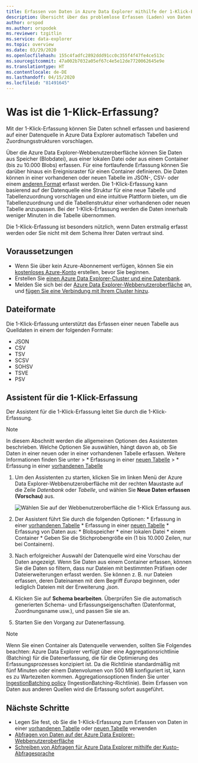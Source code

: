 ```yaml
---
title: Erfassen von Daten in Azure Data Explorer mithilfe der 1-Klick-Erfassung
description: Übersicht über das problemlose Erfassen (Laden) von Daten in Azure Data Explorer mit der 1-Klick-Erfassung.
author: orspod
ms.author: orspodek
ms.reviewer: tzgitlin
ms.service: data-explorer
ms.topic: overview
ms.date: 03/29/2020
ms.openlocfilehash: 155c4fadfc2892ddd91cc0c355f4f47fe4ce513c
ms.sourcegitcommit: 47a002b7032a05ef67c4e5e12de7720062645e9e
ms.translationtype: HT
ms.contentlocale: de-DE
ms.lasthandoff: 04/15/2020
ms.locfileid: "81491645"
---
```

# <a name="what-is-one-click-ingestion"></a>Was ist die 1-Klick-Erfassung? 

Mit der 1-Klick-Erfassung können Sie Daten schnell erfassen und basierend auf einer Datenquelle in Azure Data Explorer automatisch Tabellen und Zuordnungsstrukturen vorschlagen. 

Über die Azure Data Explorer-Webbenutzeroberfläche können Sie Daten aus Speicher (Blobdatei), aus einer lokalen Datei oder aus einem Container (bis zu 10.000 Blobs) erfassen. Für eine fortlaufende Erfassung können Sie darüber hinaus ein Ereignisraster für einen Container definieren. Die Daten können in einer vorhandenen oder neuen Tabelle im JSON-, CSV- oder einem [anderen Format](#file-formats) erfasst werden. Die 1-Klick-Erfassung kann basierend auf der Datenquelle eine Struktur für eine neue Tabelle und Tabellenzuordnung vorschlagen und eine intuitive Plattform bieten, um die Tabellenzuordnung und die Tabellenstruktur einer vorhandenen oder neuen Tabelle anzupassen. Bei der 1-Klick-Erfassung werden die Daten innerhalb weniger Minuten in die Tabelle übernommen.

Die 1-Klick-Erfassung ist besonders nützlich, wenn Daten erstmalig erfasst werden oder Sie nicht mit dem Schema Ihrer Daten vertraut sind.

## <a name="prerequisites"></a>Voraussetzungen

* Wenn Sie über kein Azure-Abonnement verfügen, können Sie ein [kostenloses Azure-Konto](https://azure.microsoft.com/free/) erstellen, bevor Sie beginnen.
* Erstellen Sie [einen Azure Data Explorer-Cluster und eine Datenbank](create-cluster-database-portal.md).
* Melden Sie sich bei der [Azure Data Explorer-Webbenutzeroberfläche](https://dataexplorer.azure.com/) an, und [fügen Sie eine Verbindung mit Ihrem Cluster hinzu](/azure/data-explorer/web-query-data#add-clusters).

## <a name="file-formats"></a>Dateiformate

Die 1-Klick-Erfassung unterstützt das Erfassen einer neuen Tabelle aus Quelldaten in einem der folgenden Formate:
* JSON
* CSV
* TSV
* SCSV
* SOHSV
* TSVE
* PSV

## <a name="one-click-ingestion-wizard"></a>Assistent für die 1-Klick-Erfassung

Der Assistent für die 1-Klick-Erfassung leitet Sie durch die 1-Klick-Erfassung. 

> [!Note]
> In diesem Abschnitt werden die allgemeinen Optionen des Assistenten beschrieben. Welche Optionen Sie auswählen, hängt davon ab, ob Sie Daten in einer neuen oder in einer vorhandenen Tabelle erfassen. Weitere Informationen finden Sie unter
    > * Erfassung in einer [neuen Tabelle](one-click-ingestion-new-table.md)
    > * Erfassung in einer [vorhandenen Tabelle](one-click-ingestion-existing-table.md) 
    
1. Um den Assistenten zu starten, klicken Sie im linken Menü der Azure Data Explorer-Webbenutzeroberfläche mit der rechten Maustaste auf die Zeile *Datenbank* oder *Tabelle*, und wählen Sie **Neue Daten erfassen (Vorschau)** aus.

    ![Wählen Sie auf der Webbenutzeroberfläche die 1-Klick Erfassung aus.](media/ingest-data-one-click/one-click-ingestion-in-webui.png)   

1. Der Assistent führt Sie durch die folgenden Optionen:
       * Erfassung in einer [vorhandenen Tabelle](one-click-ingestion-existing-table.md)
       * Erfassung in einer [neuen Tabelle](one-click-ingestion-new-table.md)
       * Erfassung von Daten aus:      * Blobspeicher      * einer lokalen Datei      * einem Container
       * Geben Sie die Stichprobengröße ein (1 bis 10.000 Zeilen, nur bei Containern).
       
1. Nach erfolgreicher Auswahl der Datenquelle wird eine Vorschau der Daten angezeigt. 
    Wenn Sie Daten aus einem Container erfassen, können Sie die Daten so filtern, dass nur Dateien mit bestimmten Präfixen oder Dateierweiterungen erfasst werden. Sie können z. B. nur Dateien erfassen, deren Dateinamen mit dem Begriff *Europa* beginnen, oder lediglich Dateien mit der Erweiterung *.json*. 

1. Klicken Sie auf **Schema bearbeiten**. Überprüfen Sie die automatisch generierten Schema- und Erfassungseigenschaften (Datenformat, Zuordnungsname usw.), und passen Sie sie an.

1. Starten Sie den Vorgang zur Datenerfassung.

> [!Note]
> Wenn Sie einen Container als Datenquelle verwenden, sollten Sie Folgendes beachten: Azure Data Explorer verfügt über eine Aggregationsrichtlinie (Batching) für die Datenerfassung, die für die Optimierung des Erfassungsprozesses konzipiert ist. Da die Richtlinie standardmäßig mit fünf Minuten oder einem Datenvolumen von 500 MB konfiguriert ist, kann es zu Wartezeiten kommen. Aggregationsoptionen finden Sie unter [IngestionBatching policy](kusto/management/batchingpolicy.md) (IngestionBatching-Richtlinie). Beim Erfassen von Daten aus anderen Quellen wird die Erfassung sofort ausgeführt.

## <a name="next-steps"></a>Nächste Schritte

* Legen Sie fest, ob Sie die 1-Klick-Erfassung zum Erfassen von Daten in einer [vorhandenen Tabelle](one-click-ingestion-existing-table.md) oder [neuen Tabelle](one-click-ingestion-new-table.md) verwenden
* [Abfragen von Daten auf der Azure Data Explorer-Webbenutzeroberfläche](/azure/data-explorer/web-query-data)
* [Schreiben von Abfragen für Azure Data Explorer mithilfe der Kusto-Abfragesprache](/azure/data-explorer/write-queries)
